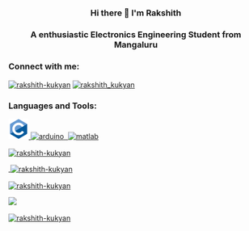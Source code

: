 <h3 align="center">Hi there 👋 I'm Rakshith</h3>

<h3 align="center">A enthusiastic Electronics Engineering Student from Mangaluru</h3>



<h3 align="left">Connect with me:</h3>
<p align="left">
<a href="https://www.linkedin.com/in/rakshith-poojary-67390b203?utm_source=share&utm_campaign=share_via&utm_content=profile&utm_medium=android_app" target="blank"><img align="center" src="https://raw.githubusercontent.com/rahuldkjain/github-profile-readme-generator/master/src/images/icons/Social/linked-in-alt.svg" alt="rakshith-kukyan" height="30" width="40" /></a>
<a href="https://instagram.com/rakshith_kukyan" target="blank"><img align="center" src="https://raw.githubusercontent.com/rahuldkjain/github-profile-readme-generator/master/src/images/icons/Social/instagram.svg" alt="rakshith_kukyan" height="30" width="40" /></a>
</p>

<h3 align="left">Languages and Tools:</h3>
<p align="left"> <a href="https://www.cprogramming.com/" target="_blank" rel="noreferrer"> <img src="https://raw.githubusercontent.com/devicons/devicon/master/icons/c/c-original.svg" alt="c" width="40" height="40"/> </a>  <a href="https://www.arduino.cc/" target="_blank" rel="noreferrer"> <img src="https://cdn.worldvectorlogo.com/logos/arduino-1.svg" alt="arduino" width="40" height="40"/>  </a> <a href="https://www.w3.org/html/" target="_blank" rel="noreferrer"> <img  href="https://www.mathworks.com/" target="_blank" rel="noreferrer"> <img src="https://upload.wikimedia.org/wikipedia/commons/2/21/Matlab_Logo.png" alt="matlab" width="40" height="40"/> 

  
<p><img align="center" src="https://github-readme-stats.vercel.app/api/top-langs?username=rakshith-kukyan&show_icons=true&locale=en&layout=compact&theme=tokyonight" alt="rakshith-kukyan" /></p>

<p>&nbsp;<img align="center" src="https://github-readme-stats.vercel.app/api?username=rakshith-kukyan&show_icons=true&locale=en&theme=tokyonight" alt="rakshith-kukyan" /></p>

<p><img align="center" src="https://github-readme-streak-stats.herokuapp.com/?user=rakshith-kukyan&theme=tokyonight" alt="rakshith-kukyan" /></p>

<p> <img src="http://github-profile-summary-cards.vercel.app/api/cards/profile-details?username=rakshith-kukyan&theme=tokyonight" /></p>

<p align="left"> <img src="https://komarev.com/ghpvc/?username=rakshith-kukyan&label=Profile%20views&color=0e75b6&style=flat" alt="rakshith-kukyan" /> </p>
